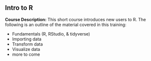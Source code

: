 
## Intro to R

**Course Description:** This short course introduces new users to R. The
following is an outline of the material covered in this training:

  - Fundamentals (R, RStudio, & tidyverse)
  - Importing data
  - Transform data
  - Visualize data
  - more to come
